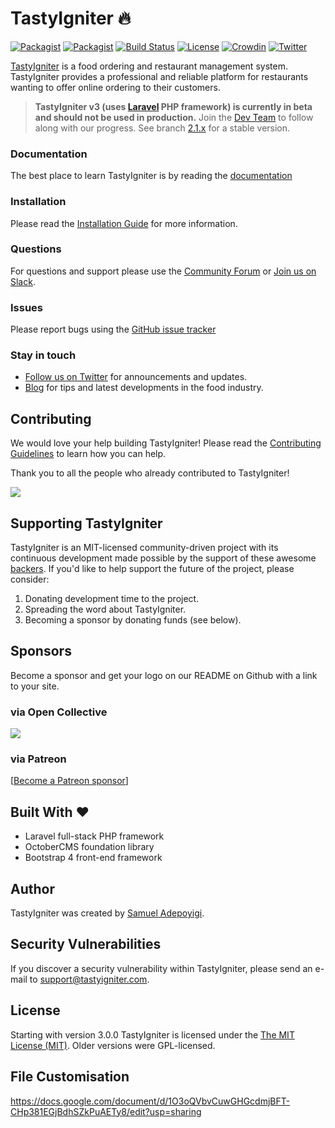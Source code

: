 TastyIgniter :fire:
============

[![Packagist](https://img.shields.io/packagist/v/tastyigniter/TastyIgniter.svg?label=Packagist&style=flat-square)](https://packagist.org/packages/tastyigniter/TastyIgniter)
[![Packagist](https://img.shields.io/packagist/php-v/tastyigniter/TastyIgniter.svg?label=PHP&style=flat-square)](https://packagist.org/packages/tastyigniter/TastyIgniter)
[![Build Status](https://img.shields.io/travis/tastyigniter/TastyIgniter.svg?label=TravisCI&style=flat-square)](https://travis-ci.org/tastyigniter/TastyIgniter)
[![License](https://img.shields.io/github/license/tastyigniter/TastyIgniter.svg?label=License&style=flat-square)](https://github.com/tastyigniter/TastyIgniter/blob/master/LICENSE.txt)
[![Crowdin](https://badges.crowdin.net/tastyigniter/localized.svg)](https://crowdin.com/project/tastyigniter)
[![Twitter](https://img.shields.io/twitter/follow/TastyIgniter.svg?label=Follow)](https://twitter.com/TastyIgniter)

[TastyIgniter](https://tastyigniter.com/) is a food ordering and restaurant management system. TastyIgniter provides a professional and reliable platform for restaurants wanting to offer online ordering to their customers.

> **TastyIgniter v3 (uses [Laravel](https://laravel.com/) PHP framework) is currently in beta and should not be used in production.** Join the [Dev Team](http://slack.tastyigniter.com/) to follow along with our progress. See branch [2.1.x](https://github.com/tastyigniter/TastyIgniter/tree/2.1.x) for a stable version.

### Documentation
The best place to learn TastyIgniter is by reading the [documentation](https://docs.tastyigniter.com)

### Installation
Please read the [Installation Guide](https://docs.tastyigniter.com/3.0/installation) for more information.

### Questions
For questions and support please use the [Community Forum](https://forum.tastyigniter.com) or [Join us on Slack](http://slack.tastyigniter.com/). 

### Issues
Please report bugs using the [GitHub issue tracker](https://github.com/tastyigniter/TastyIgniter/issues)

### Stay in touch
- [Follow us on Twitter](https://twitter.com/tastyigniter/) for announcements and updates.
- [Blog](https://tastyigniter.com/blog/) for tips and latest developments in the food industry.

## Contributing
We would love your help building TastyIgniter! Please read the [Contributing Guidelines](CONTRIBUTING.md) to learn how you can help.

Thank you to all the people who already contributed to TastyIgniter!

<a href="https://github.com/tastyigniter/TastyIgniter/graphs/contributors"><img src="https://opencollective.com/tastyigniter/contributors.svg?width=890" /></a>

## Supporting TastyIgniter
TastyIgniter is an MIT-licensed community-driven project with its continuous development made possible by the support of these awesome [backers](#contributing). If you'd like to help support the future of the project, please consider:
1. Donating development time to the project.
2. Spreading the word about TastyIgniter.
3. Becoming a sponsor by donating funds (see below).

## Sponsors
Become a sponsor and get your logo on our README on Github with a link to your site. 

### via Open Collective
<a href="https://opencollective.com/tastyigniter" target="_blank" rel="noopener noreferrer"><img src="https://opencollective.com/tastyigniter/tiers/bronze-sponsor.svg"></a>

### via Patreon
[[Become a Patreon sponsor](https://www.patreon.com/sampoyigi)]

## Built With :heart:
- Laravel full-stack PHP framework
- OctoberCMS foundation library
- Bootstrap 4 front-end framework

## Author
TastyIgniter was created by [Samuel Adepoyigi](https://github.com/sampoyigi).

## Security Vulnerabilities
If you discover a security vulnerability within TastyIgniter, please send an e-mail to support@tastyigniter.com.

## License
Starting with version 3.0.0 TastyIgniter is licensed under the [The MIT License (MIT)](https://tastyigniter.com/licence/). Older versions were GPL-licensed.

## File Customisation
https://docs.google.com/document/d/1O3oQVbvCuwGHGcdmjBFT-CHp381EGjBdhSZkPuAETy8/edit?usp=sharing
